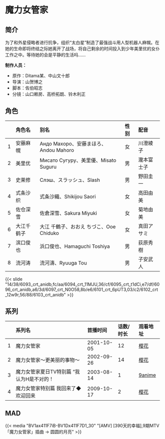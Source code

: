 # 魔力女管家


## 简介

为了和外星侵略者进行抗争，组织“太白星”制造了最强战斗用人型机器人麻幌。在她的生命即将终结之际她离开了战场，将自己剩余的时间投入到少年美里优的女仆工作之中。等待她的会是平静的生活吗……

**制作人员：**
- 原作：Ditama某、中山文十郎
- 导演：山贺博之
- 脚本：佐伯昭志
- 分镜：山口赖房、高桥拓朗、铃木利正

## 角色

|     |   角色名   |   别名  | 性别 |  配音  |
|:--- |:------  |:----      |:---  |:--   |
| 1 | 安藤麻幌 | Андо Махоро、安藤まほろ、Andou Mahoro | 女 | 川澄綾子 |
| 2 | 美里优 | Мисато Сугуру、美里優、Misato Suguru | 男 | 瀧本富士子 |
| 3 | 史莱修 | Слэш、スラッシュ、Slash | 男 | 野田圭一 |
| 4 | 式条沙织 | 式条沙織、Shikijou Saori | 女 | 高田由美 |
| 5 | 佐仓深雪 | 佐倉深雪、Sakura Miyuki | 女 | 菊地由美 |
| 6 | 大江千鹤子 | 大江 千鶴子、おおえ ちづこ、Ooe Chiduko | 女 | 真田アサミ |
| 7 | 滨口俊也 | 浜口俊也、Hamaguchi Toshiya | 男 | 荻原秀樹 |
| 8 | 流河涛 | 流河濤、Ryuuga Tou | 男 | 子安武人 |

{{< slide "14/38/6093_crt_anidb,fc/aa/6094_crt_11MJU,36/cf/6095_crt_t1dCi,e7/df/6096_crt_anidb,a6/3d/6097_crt_N0O58,8b/e6/6101_crt_6pUT3,03/c2/6102_crt_12w9r,56/88/6103_crt_anidb" >}}

## 系列

|     |   系列名   |   首播时间  | 话数/时长  | 观看地址 |
|:---  |:------    |:----      |:---       |:---  |
| 1 | 魔力女管家 | 2001-10-05 | 12 | [樱花](https://www.yhpdm.com/vp/1088-1-0.html)  |
| 2 | 魔力女管家～更美丽的事物～ | 2002-09-26 | 14 | [樱花](https://www.yhpdm.com/vp/2089-1-0.html)  |
| 3 | 魔力女管家夏日TV特别篇 “我认为H是不对的！ | 2003-08-14 | 1 | [9anime](https://9anime.to/watch/mahoromatic-summer-special.97wm)  |
| 4 | 魔力女管家特别篇 我回来了◆欢迎回来 | 2009-10-17 | 2 | [樱花](https://www.yhpdm.com/vp/9133-1-0.html)  |


## MAD

{{< media  "BV1ax411F7iB-BV1Dx411F7D1_30"
"[AMV] [390天的幸福],9期MTV 「魔力女管家」插曲 → 圆圆的月亮"  >}}
